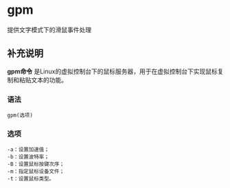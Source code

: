 #  gpm

提供文字模式下的滑鼠事件处理

##  补充说明

**gpm命令** 是Linux的虚拟控制台下的鼠标服务器，用于在虚拟控制台下实现鼠标复制和粘贴文本的功能。

###  语法

    
    
    gpm(选项)
    

###  选项

    
    
    -a：设置加速值；
    -b：设置波特率；
    -B：设置鼠标按键次序；
    -m：指定鼠标设备文件；
    -t：设置鼠标类型。
    

